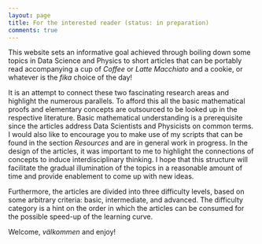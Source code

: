 ```yaml
---
layout: page
title: For the interested reader (status: in preparation)
comments: true
---
```


This website sets an informative goal achieved through boiling down some topics in Data Science and Physics to short articles that can be portably read accompanying a cup of *Coffee* or *Latte Macchiato* and a cookie, or whatever is the *fika* choice of the day! 

It is an attempt to connect these two fascinating research areas and highlight the numerous parallels. To afford this all the basic mathematical proofs and elementary concepts are outsourced to be looked up in the respective literature. Basic mathematical understanding is a prerequisite since the articles address Data Scientists and Physicists on common terms. I would also like to encourage you to make use of my scripts that can be found in the section *Resources* and are in general work in progress. In the design of the articles, it was important to me to highlight the connections of concepts to induce interdisciplinary thinking. I hope that this structure will facilitate the gradual illumination of the topics in a reasonable amount of time and provide enablement to come up with new ideas.

Furthermore, the articles are divided into three difficulty levels, based on some arbitrary criteria: basic, intermediate, and advanced. The difficulty category is a hint on the order in which the articles can be consumed for the possible speed-up of the learning curve.

Welcome, *välkommen* and enjoy! 

<!--[![IMAGE ALT TEXT](http://img.youtube.com/vi/c9cipFPqg_8/0.jpg)](http://www.youtube.com/watch?v=c9cipFPqg_8 "Requerdos De Alhambra")-->
<!--![jekyll template mediumish]({{site.baseurl}}/assets/images/mediumish-jekyll-template.png){: .shadow}-->


<!--<a href="https://www.buymeacoffee.com/sal" target="_blank"><img src="https://www.buymeacoffee.com/assets/img/custom_images/orange_img.png" alt="Buy Me A Coffee" style="height: auto !important;width: auto !important;" ></a>-->
